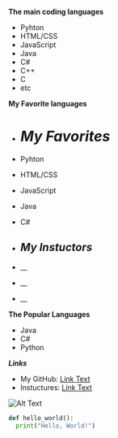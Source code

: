**The main coding languages**
* Pyhton
* HTML/CSS
* JavaScript
* Java
* C#
* C++
* C
* etc

**My Favorite languages**
* # *My Favorites*
* Pyhton
* HTML/CSS
* JavaScript
* Java
* C#

* ## *My Instuctors*
* __
* __
* __

**The Popular Languages**
* Java
* C#
* Python


***Links***
* My GitHub: [Link Text](https://github.com/ShadowLightnin)
* Instuctures: [Link Text](https://github.com/GeorgeRay)

![Alt Text](file:///D:/The%20SEVEN%20of%20NINE%20Website%202.0/img/Bludbruhs.webp)


```python
def hello_world():
  print("Hello, World!")

